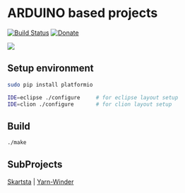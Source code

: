 # ARDUINO based projects 
[![Build Status](https://github.com/aenniw/ARDUINO/workflows/Platformio%20build/badge.svg)](https://github.com/aenniw/ARDUINO/actions?query=workflow%3A%22Platformio+build%22+branch%3Amaster)
[![Donate](https://img.shields.io/badge/Donate-PayPal-green.svg)](https://www.paypal.com/cgi-bin/webscr?cmd=_donations&business=J96CRYPYAY2VE&currency_code=EUR&source=url)

![](https://i.pinimg.com/originals/e5/59/12/e55912dd26a1663443e5ca532a4ebc60.png)

## Setup environment

```bash
sudo pip install platformio

IDE=eclipse ./configure     # for eclipse layout setup
IDE=clion ./configure       # for clion layout setup
```

## Build

```bash
./make
```

## SubProjects

[Skartsta](skarsta/README.md) | [Yarn-Winder](yarn-winder/README.md)
